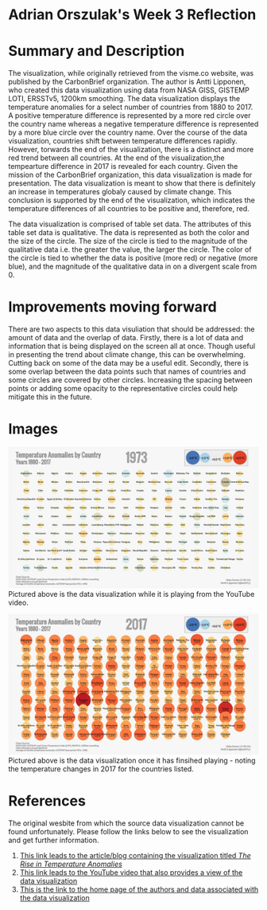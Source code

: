 **Adrian Orszulak's Week 3 Reflection**
===
Summary and Description
===
The visualization, while originally retrieved from the visme.co website, was published by the CarbonBrief organization. The author is Antti Lipponen, who created this data visualization using data from NASA GISS, GISTEMP LOTI, ERSSTv5, 1200km smoothing. The data visualization displays the temperature anomalies for a select number of countries from 1880 to 2017. A positive temperature difference is represented by a more red circle over the country name whereas a negative temperature difference is represented by a more blue circle over the country name. Over the course of the data visualization, countries shift between temperature differences rapidly. However, torwards the end of the visualization, there is a distinct and more red trend between all countries. At the end of the visualization,the tempearture difference in 2017 is revealed for each country. Given the mission of the CarbonBrief organization, this data visualization is made for presentation. The data visualization is meant to show that there is definitely an increase in temperatures globaly caused by climate change. This conclusion is supported by the end of the visualization, which indicates the temperature differences of all countries to be positive and, therefore, red. 

The data visualization is comprised of table set data. The attributes of this table set data is qualitative. The data is represented as both the color and the size of the circle. The size of the circle is tied to the magnitude of the qualitative data i.e. the greater the value, the larger the circle. The color of the circle is tied to whether the data is positive (more red) or negative (more blue), and the magnitude of the qualitative data in on a divergent scale from 0. 

Improvements moving forward
===
There are two aspects to this data visuliation that should be addressed: the amount of data and the overlap of data. Firstly, there is a lot of data and information that is being displayed on the screen all at once. Though useful in presenting the trend about climate change, this can be overwhelming. Cutting back on some of the data may be a useful edit. Secondly, there is some overlap between the data points such that names of countries and some circles are covered by other circles. Increasing the spacing between points or adding some opacity to the representative circles could help mitigate this in the future.

Images
===
![Immersive Image](IMAGE.week3.png)
Pictured above is the data visualization while it is playing from the YouTube video.

![Immersive Image 2](IMAGE2.week3.png)
Pictured above is the data visualization once it has finsihed playing - noting the temperature changes in 2017 for the countries listed.

References
===
The original wesbite from which the source data visualization cannot be found unfortunately. Please follow the links below to see the visualization and get further information.

1. [This link leads to the article/blog containing the visualization titled *The Rise in Temperature Anomalies*](https://visme.co/blog/climate-change-facts/)
2. [This link leads to the YouTube video that also provides a view of the data visualization](https://www.youtube.com/watch?v=7RygVNrKMs0)
3. [This is the link to the home page of the authors and data associated with the data visualization](https://www.carbonbrief.org/)
